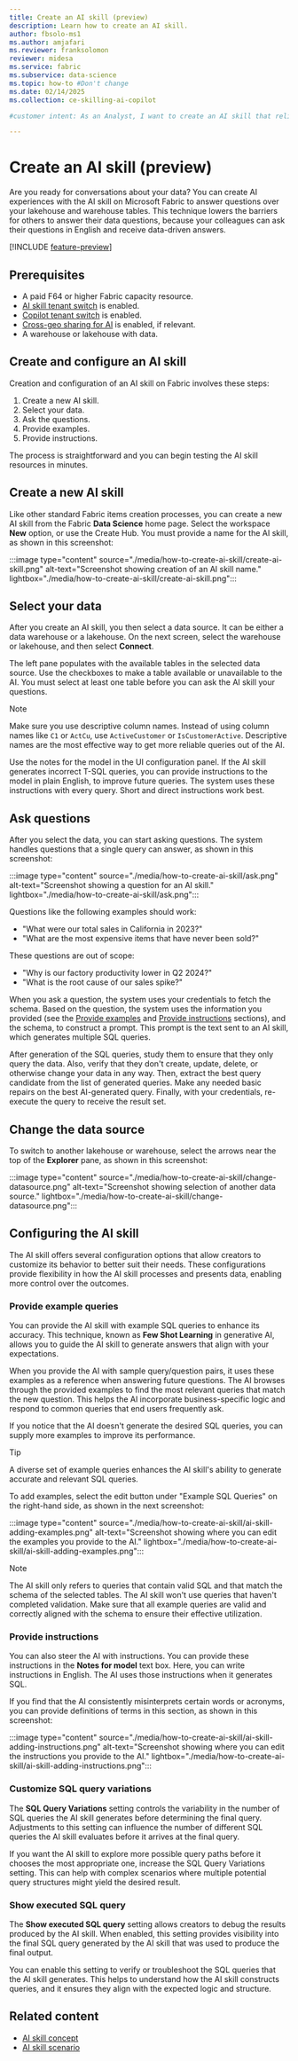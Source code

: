 ```yaml
---
title: Create an AI skill (preview)
description: Learn how to create an AI skill.
author: fbsolo-ms1
ms.author: amjafari
ms.reviewer: franksolomon
reviewer: midesa
ms.service: fabric
ms.subservice: data-science
ms.topic: how-to #Don't change
ms.date: 02/14/2025
ms.collection: ce-skilling-ai-copilot

#customer intent: As an Analyst, I want to create an AI skill that relies on generative AI, that my colleagues and I can use to have conversations about our data.

---
```


# Create an AI skill (preview)

Are you ready for conversations about your data? You can create AI experiences with the AI skill on Microsoft Fabric to answer questions over your lakehouse and warehouse tables. This technique lowers the barriers for others to answer their data questions, because your colleagues can ask their questions in English and receive data-driven answers.

[!INCLUDE [feature-preview](../includes/feature-preview-note.md)]

## Prerequisites

- A paid F64 or higher Fabric capacity resource.
- [AI skill tenant switch](./ai-skill-tenant-switch.md) is enabled.
- [Copilot tenant switch](../admin/service-admin-portal-copilot.md) is enabled.
- [Cross-geo sharing for AI](../admin/service-admin-portal-copilot.md) is enabled, if relevant.
- A warehouse or lakehouse with data.

## Create and configure an AI skill

Creation and configuration of an AI skill on Fabric involves these steps:

1. Create a new AI skill.
1. Select your data.
1. Ask the questions.
1. Provide examples.
1. Provide instructions.

The process is straightforward and you can begin testing the AI skill resources in minutes.

## Create a new AI skill

Like other standard Fabric items creation processes, you can create a new AI skill from the Fabric **Data Science** home page. Select the workspace **New** option, or use the Create Hub. You must provide a name for the AI skill, as shown in this screenshot:

:::image type="content" source="./media/how-to-create-ai-skill/create-ai-skill.png" alt-text="Screenshot showing creation of an AI skill name." lightbox="./media/how-to-create-ai-skill/create-ai-skill.png":::

## Select your data

After you create an AI skill, you then select a data source. It can be either a data warehouse or a lakehouse. On the next screen, select the warehouse or lakehouse, and then select **Connect**.

The left pane populates with the available tables in the selected data source. Use the checkboxes to make a table available or unavailable to the AI. You must select at least one table before you can ask the AI skill your questions.

> [!NOTE]
> Make sure you use descriptive column names. Instead of using column names like `C1` or `ActCu`, use `ActiveCustomer` or `IsCustomerActive`. Descriptive names are the most effective way to get more reliable queries out of the AI.
>
> Use the notes for the model in the UI configuration panel.
> If the AI skill generates incorrect T-SQL queries, you can provide instructions to the model in plain English, to improve future queries. The system uses these instructions with every query. Short and direct instructions work best.

## Ask questions

After you select the data, you can start asking questions. The system handles questions that a single query can answer, as shown in this screenshot:

:::image type="content" source="./media/how-to-create-ai-skill/ask.png" alt-text="Screenshot showing a question for an AI skill." lightbox="./media/how-to-create-ai-skill/ask.png":::

Questions like the following examples should work:

- "What were our total sales in California in 2023?"
- "What are the most expensive items that have never been sold?"

These questions are out of scope:

- "Why is our factory productivity lower in Q2 2024?"
- "What is the root cause of our sales spike?"

When you ask a question, the system uses your credentials to fetch the schema. Based on the question, the system uses the information you provided (see the [Provide examples](#provide-example-queries) and [Provide instructions](#provide-instructions) sections), and the schema, to construct a prompt. This prompt is the text sent to an AI skill, which generates multiple SQL queries.

After generation of the SQL queries, study them to ensure that they only query the data. Also, verify that they don't create, update, delete, or otherwise change your data in any way. Then, extract the best query candidate from the list of generated queries. Make any needed basic repairs on the best AI-generated query. Finally, with your credentials, re-execute the query to receive the result set.

## Change the data source

To switch to another lakehouse or warehouse, select the arrows near the top of the **Explorer** pane, as shown in this screenshot:

:::image type="content" source="./media/how-to-create-ai-skill/change-datasource.png" alt-text="Screenshot showing selection of another data source." lightbox="./media/how-to-create-ai-skill/change-datasource.png":::

## Configuring the AI skill

The AI skill offers several configuration options that allow creators to customize its behavior to better suit their needs. These configurations provide flexibility in how the AI skill processes and presents data, enabling more control over the outcomes.

### Provide example queries

You can provide the AI skill with example SQL queries to enhance its accuracy. This technique, known as **Few Shot Learning** in generative AI, allows you to guide the AI skill to generate answers that align with your expectations.

When you provide the AI with sample query/question pairs, it uses these examples as a reference when answering future questions. The AI browses through the provided examples to find the most relevant queries that match the new question. This helps the AI incorporate business-specific logic and respond to common queries that end users frequently ask.

If you notice that the AI doesn't generate the desired SQL queries, you can supply more examples to improve its performance.

> [!TIP]
> A diverse set of example queries enhances the AI skill's ability to generate accurate and relevant SQL queries.

To add examples, select the edit button under "Example SQL Queries" on the right-hand side, as shown in the next screenshot:

:::image type="content" source="./media/how-to-create-ai-skill/ai-skill-adding-examples.png" alt-text="Screenshot showing where you can edit the examples you provide to the AI." lightbox="./media/how-to-create-ai-skill/ai-skill-adding-examples.png":::

> [!NOTE]
> The AI skill only refers to queries that contain valid SQL and that match the schema of the selected tables. The AI skill won't use queries that haven't completed validation. Make sure that all example queries are valid and correctly aligned with the schema to ensure their effective utilization.

### Provide instructions

You can also steer the AI with instructions. You can provide these instructions in the **Notes for model** text box. Here, you can write instructions in English. The AI uses those instructions when it generates SQL.

If you find that the AI consistently misinterprets certain words or acronyms, you can provide definitions of terms in this section, as shown in this screenshot:

:::image type="content" source="./media/how-to-create-ai-skill/ai-skill-adding-instructions.png" alt-text="Screenshot showing where you can edit the instructions you provide to the AI." lightbox="./media/how-to-create-ai-skill/ai-skill-adding-instructions.png":::

### Customize SQL query variations

The **SQL Query Variations** setting controls the variability in the number of SQL queries the AI skill generates before determining the final query. Adjustments to this setting can influence the number of different SQL queries the AI skill evaluates before it arrives at the final query.

If you want the AI skill to explore more possible query paths before it chooses the most appropriate one, increase the SQL Query Variations setting. This can help with complex scenarios where multiple potential query structures might yield the desired result.

### Show executed SQL query

The **Show executed SQL query** setting allows creators to debug the results produced by the AI skill. When enabled, this setting provides visibility into the final SQL query generated by the AI skill that was used to produce the final output.

You can enable this setting to verify or troubleshoot the SQL queries that the AI skill generates. This helps to understand how the AI skill constructs queries, and it ensures they align with the expected logic and structure.

## Related content

- [AI skill concept](concept-ai-skill.md)
- [AI skill scenario](ai-skill-scenario.md)
